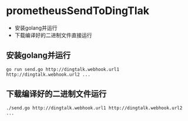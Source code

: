 
# prometheusSendToDingTlak
- 安装golang并运行
- 下载编译好的二进制文件直接运行
## 安装golang并运行
```go run send.go http://dingtalk.webhook.url1 http://dingtalk.webhook.url2 ...```
## 下载编译好的二进制文件运行
```./send.go http://dingtalk.webhook.url1 http://dingtalk.webhook.url2 ...```